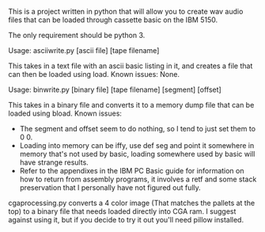 This is a project written in python that will allow you to create wav audio files that can be loaded through cassette basic on the IBM 5150.

The only requirement should be python 3.

Usage:
asciiwrite.py [ascii file] [tape filename]

This takes in a text file with an ascii basic listing in it, and creates a file that can then be loaded using load.
Known issues:
None.

Usage:
binwrite.py [binary file] [tape filename] [segment] [offset]

This takes in a binary file and converts it to a memory dump file that can be loaded using bload.
Known issues:
* The segment and offset seem to do nothing, so I tend to just set them to 0 0.
* Loading into memory can be iffy, use def seg and point it somewhere in memory that's not used by basic, loading somewhere used by basic will have strange results.
* Refer to the appendixes in the IBM PC Basic guide for information on how to return from assembly programs, it involves a retf and some stack preservation that I personally have not figured out fully.

cgaprocessing.py converts a 4 color image (That matches the pallets at the top) to a binary file that needs loaded directly into CGA ram. I suggest against using it, but if you decide to try it out you'll need pillow installed.